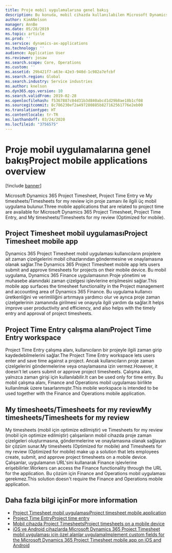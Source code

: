```yaml
---
title: Proje mobil uygulamalarına genel bakış
description: Bu konuda, mobil cihazda kullanılabilen Microsoft Dynamics 365 Project Timesheet, Project Time Entry, My timesheets/Timesheets'e yönelik proje zamanı ile ilgili uygulamalar hakkında genel bilgiler verilir.
author: KimANelson
manager: AnnBe
ms.date: 05/28/2019
ms.topic: article
ms.prod: ''
ms.service: dynamics-ax-applications
ms.technology: ''
audience: Application User
ms.reviewer: josaw
ms.search.scope: Core, Operations
ms.custom: ''
ms.assetid: 29b421f7-a63e-42e3-940d-1c982a7efcbf
ms.search.region: Global
ms.search.industry: Service industries
ms.author: knelson
ms.dyn365.ops.version: 10
ms.search.validFrom: 2019-02-28
ms.openlocfilehash: f5367887c04d31b3d840abcd1d29b8ae18b1cf08
ms.sourcegitcommit: 8c786230ef2a497280885b827162561776e2eb00
ms.translationtype: HT
ms.contentlocale: tr-TR
ms.lasthandoff: 03/24/2020
ms.locfileid: "3756575"
---
```

# <a name="project-mobile-applications-overview"></a><span data-ttu-id="f1dc6-103">Proje mobil uygulamalarına genel bakış</span><span class="sxs-lookup"><span data-stu-id="f1dc6-103">Project mobile applications overview</span></span>

[!include [banner](../includes/banner.md)]

<span data-ttu-id="f1dc6-104">Microsoft Dynamics 365 Project Timesheet, Project Time Entry ve My timesheets/Timesheets for my review için proje zamanı ile ilgili üç mobil uygulama bulunur.</span><span class="sxs-lookup"><span data-stu-id="f1dc6-104">Three mobile applications that are related to project time are available for Microsoft Dynamics 365 Project Timesheet, Project Time Entry, and My timesheets/Timesheets for my review (Optimized for mobile).</span></span>

## <a name="project-timesheet-mobile-app"></a><span data-ttu-id="f1dc6-105">Project Timesheet mobil uygulaması</span><span class="sxs-lookup"><span data-stu-id="f1dc6-105">Project Timesheet mobile app</span></span>

<span data-ttu-id="f1dc6-106">Dynamics 365 Project Timesheet mobil uygulaması kullanıcıların projelere ait zaman çizelgelerini mobil cihazlarından göndermesine ve onaylamasına olanak sağlar.</span><span class="sxs-lookup"><span data-stu-id="f1dc6-106">The Dynamics 365 Project Timesheet mobile app lets users submit and approve timesheets for projects on their mobile device.</span></span> <span data-ttu-id="f1dc6-107">Bu mobil uygulama, Dynamics 365 Finance uygulamasının Proje yönetimi ve muhasebe alanındaki zaman çizelgesi işlevlerine erişilmesini sağlar.</span><span class="sxs-lookup"><span data-stu-id="f1dc6-107">This mobile app surfaces the timesheet functionality in the Project management and accounting area of Dynamics 365 Finance.</span></span> <span data-ttu-id="f1dc6-108">Bu uygulama kullanıcı üretkenliğini ve verimliliğini artırmaya yardımcı olur ve ayrıca proje zaman çizelgelerinin zamanında girilmesi ve onayıyla ilgili yardım da sağlar.</span><span class="sxs-lookup"><span data-stu-id="f1dc6-108">It helps improve user productivity and efficiency, and also helps with the timely entry and approval of project timesheets.</span></span>

## <a name="project-time-entry-workspace"></a><span data-ttu-id="f1dc6-109">Project Time Entry çalışma alanı</span><span class="sxs-lookup"><span data-stu-id="f1dc6-109">Project Time Entry workspace</span></span>

<span data-ttu-id="f1dc6-110">Project Time Entry çalışma alanı, kullanıcıların bir projeyle ilgili zaman girip kaydedebilmelerini sağlar.</span><span class="sxs-lookup"><span data-stu-id="f1dc6-110">The Project Time Entry workspace lets users enter and save time against a project.</span></span> <span data-ttu-id="f1dc6-111">Ancak kullanıcıların proje zaman çizelgelerini göndermelerine veya onaylamasına izin vermez.</span><span class="sxs-lookup"><span data-stu-id="f1dc6-111">However, it doesn't let users submit or approve project timesheets.</span></span> <span data-ttu-id="f1dc6-112">Çalışma alanı, yalnızca zaman girişi için kullanılabilir.</span><span class="sxs-lookup"><span data-stu-id="f1dc6-112">It can be used only for time entry.</span></span> <span data-ttu-id="f1dc6-113">Bu mobil çalışma alanı, Finance and Operations mobil uygulaması birlikte kullanılmak üzere tasarlanmıştır.</span><span class="sxs-lookup"><span data-stu-id="f1dc6-113">This mobile workspace is intended to be used together with the Finance and Operations mobile application.</span></span>

## <a name="my-timesheetstimesheets-for-my-review"></a><span data-ttu-id="f1dc6-114">My timesheets/Timesheets for my review</span><span class="sxs-lookup"><span data-stu-id="f1dc6-114">My timesheets/Timesheets for my review</span></span>

<span data-ttu-id="f1dc6-115">My timesheets (mobil için optimize edilmiştir) ve Timesheets for my review (mobil için optimize edilmiştir) çalışanların mobil cihazda proje zaman çizelgeleri oluşturmasına, göndermelerine ve onaylamasına olanak sağlayan bir çözüm sunar.</span><span class="sxs-lookup"><span data-stu-id="f1dc6-115">My timesheets (Optimized for mobile) and Timesheets for my review (Optimized for mobile) make up a solution that lets employees create, submit, and approve project timesheets on a mobile device.</span></span> <span data-ttu-id="f1dc6-116">Çalışanlar, uygulamanın URL'sini kullanarak Finance işlevlerine erişebilirler.</span><span class="sxs-lookup"><span data-stu-id="f1dc6-116">Workers can access the Finance functionality through the URL for the application.</span></span> <span data-ttu-id="f1dc6-117">Bu çözüm için Finance and Operations mobil uygulaması gerekmez.</span><span class="sxs-lookup"><span data-stu-id="f1dc6-117">This solution doesn't require the Finance and Operations mobile application.</span></span>

## <a name="for-more-information"></a><span data-ttu-id="f1dc6-118">Daha fazla bilgi için</span><span class="sxs-lookup"><span data-stu-id="f1dc6-118">For more information</span></span>

- [<span data-ttu-id="f1dc6-119">Project Timesheet mobil uygulaması</span><span class="sxs-lookup"><span data-stu-id="f1dc6-119">Project timesheet mobile application</span></span>](project-timesheet.md)
- [<span data-ttu-id="f1dc6-120">Project Time Entry</span><span class="sxs-lookup"><span data-stu-id="f1dc6-120">Project time entry</span></span>]( project-time-entry-mobile-workspace.md)
- [<span data-ttu-id="f1dc6-121">Mobil cihazda Project Timesheets</span><span class="sxs-lookup"><span data-stu-id="f1dc6-121">Project timesheets on a mobile device</span></span>](Mobile-timesheets.md)
- [<span data-ttu-id="f1dc6-122">iOS ve Android cihazlarda Microsoft Dynamics 365 Project Timesheet mobil uygulaması için özel alanlar uygulama</span><span class="sxs-lookup"><span data-stu-id="f1dc6-122">Implement custom fields for the Microsoft Dynamics 365 Project Timesheet mobile app on iOS and Android</span></span>](custom-fields-mobile.md)
